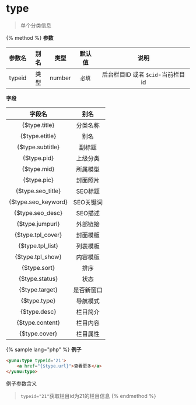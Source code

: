 # type

> 单个分类信息

{% method %}
**参数**

|参数名|别名|类型|默认值|说明|
|:----:|:--:|:--:|:----:|:--:|
|typeid|类型|number|`必填`|后台栏目ID 或者 `$cid`-当前栏目id|

**字段**

|字段名|别名|
|:----:|:--:|
|{$type.title}|分类名称|
|{$type.etitle}|别名|
|{$type.subtitle}|副标题|
|{$type.pid}|上级分类|
|{$type.mid}|所属模型|
|{$type.pic}|封面照片|
|{$type.seo_title}|SEO标题|
|{$type.seo_keyword}|SEO关键词|
|{$type.seo_desc}|SEO描述|
|{$type.jumpurl}|外部链接|
|{$type.tpl_cover}|封面模版|
|{$type.tpl_list}|列表模板|
|{$type.tpl_show}|内容模版|
|{$type.sort}|排序|
|{$type.status}|状态|
|{$type.target}|是否新窗口|
|{$type.type}|导航模式|
|{$type.desc}|栏目简介|
|{$type.content}|栏目内容|
|{$type.cover}|栏目属性|

{% sample lang="php" %}
**例子**

```html
<yunu:type typeid='21'>
    <a href="{$type.url}">查看更多</a>
</yunu:type>
```

例子参数含义

>`typeid="21"`获取栏目id为21的栏目信息
{% endmethod %}
